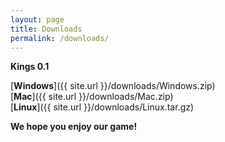 ```yaml
---
layout: page
title: Downloads 
permalink: /downloads/
---
```


**Kings 0.1**


[**Windows**]({{ site.url }}/downloads/Windows.zip)
<br>
[**Mac**]({{ site.url }}/downloads/Mac.zip)
<br>
[**Linux**]({{ site.url }}/downloads/Linux.tar.gz)


**We hope you enjoy our game!**
